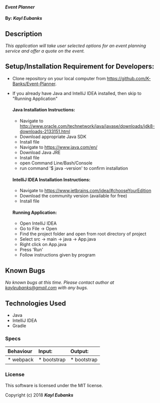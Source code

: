 #### _Event Planner_

#### By: _**Kayl Eubanks**_

## Description

_This application will take user selected options for an event planning service and offer a quote on the event._

## Setup/Installation Requirement for Developers:

* Clone repository on your local computer from https://github.com/K-Banks/Event-Planner.
* If you already have Java and IntelliJ IDEA installed, then skip to "Running Application"

  #### Java Installation Instructions:
  * Navigate to http://www.oracle.com/technetwork/java/javase/downloads/jdk8-downloads-2133151.html
  * Download appropriate Java SDK
  * Install file
  * Navigate to https://www.java.com/en/
  * Download Java JRE
  * Install file
  * open Command Line/Bash/Console
  * run command '$ java -version' to confirm installation

  #### IntelliJ IDEA Installation Instructions:
  * Navigate to https://www.jetbrains.com/idea/#chooseYourEdition
  * Download the community version (available for free)
  * Install file

  #### Running Application:
  * Open IntelliJ IDEA
  * Go to File -> Open
  * Find the project folder and open from root directory of project
  * Select src -> main -> java -> App.java
  * Right click on App.java
  * Press 'Run'
  * Follow instructions given by program

## Known Bugs

_No known bugs at this time._
_Please contact author at kayleubanks@gmail.com with any bugs._

## Technologies Used

 * Java
 * IntelliJ IDEA
 * Gradle

### Specs

| Behaviour | Input: | Output: |
| :------------ | :------------- | :------------- |
| * webpack | * bootstrap | * bootstrap |

### License

This software is licensed under the MIT license.

Copyright (c) 2018 ****_Kayl Eubanks_****
